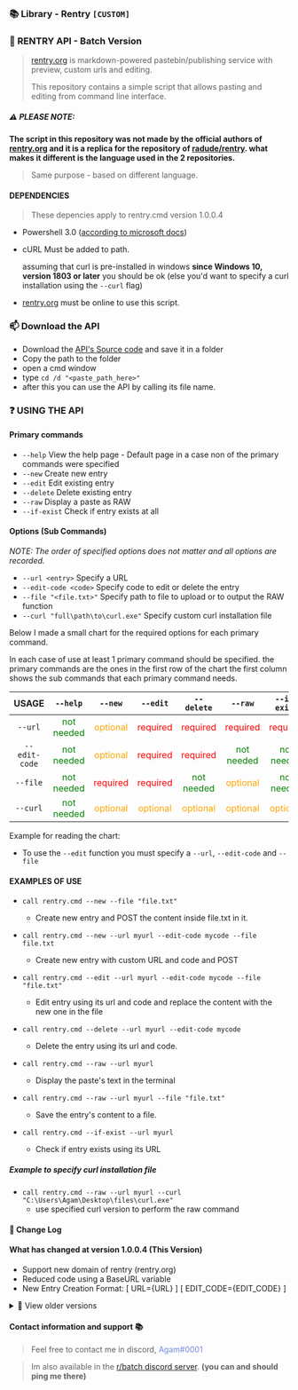 ### 📚 Library - Rentry `[CUSTOM]`

### 🧾 RENTRY API - Batch Version
> [rentry.org](https://rentry.org/) is markdown-powered pastebin/publishing service with preview, custom urls and editing.
>
> This repository contains a simple script that allows pasting and editing from command line interface.

##### ⚠️ PLEASE NOTE:
**The script in this repository was not made by the official authors of [rentry.org](https://rentry.org/) and it is a replica for the repository of [radude/rentry](https://github.com/radude/rentry). what makes it different is the language used in the 2 repositories.**
> Same purpose - based on different language.

#### DEPENDENCIES
> These depencies apply to rentry.cmd version 1.0.0.4
- Powershell 3.0 ([according to microsoft docs](https://docs.microsoft.com/en-us/powershell/module/microsoft.powershell.utility/convertfrom-json?view=powershell-7.2#:~:text=See%20other%20examples%20below.,cmdlet%20supports%20JSON%20with%20comments.))
- cURL Must be added to path.

    assuming that curl is pre-installed in windows **since Windows 10, version 1803 or later** you should be ok (else you'd want to specify a curl installation using the `--curl` flag)
- [rentry.org](https://rentry.org/) must be online to use this script.

### 📫 Download the API
- Download the [API's Source code](https://github.com/agamsol/rentry/blob/main/rentry.cmd) and save it in a folder
- Copy the path to the folder
- open a cmd window
- type `cd /d "<paste_path_here>"`
- after this you can use the API by calling its file name.

### ❓ USING THE API
#### Primary commands
- `--help`     View the help page - Default page in a case non of the primary commands were specified
- `--new`      Create new entry
- `--edit`     Edit existing entry
- `--delete`   Delete existing entry
- `--raw`      Display a paste as RAW
- `--if-exist` Check if entry exists at all

#### Options (Sub Commands)
_NOTE: The order of specified options does not matter and all options are recorded._
-  `--url <entry>`                    Specify a URL
-  `--edit-code <code>`               Specify code to edit or delete the entry
-  `--file "<file.txt>"`              Specify path to file to upload or to output the RAW function
-  `--curl "full\path\to\curl.exe"`   Specify custom curl installation file

Below I made a small chart for the required options for each primary command.

In each case of use at least 1 primary command should be specified.
the primary commands are the ones in the first row of the chart
the first column shows the sub commands that each primary command needs.

USAGE | `--help` | `--new` | `--edit` | `--delete` | ``--raw`` | `--if-exist` |
:----: | :------: | :---: |:----: | :------: | :---: | :--: |
`--url`   | <span style="color:green">not needed</span> | <span style="color:orange">optional</span> | <span style="color:red">required</span> | <span style="color:red">required</span> | <span style="color:red">required</span> | <span style="color:red">required</span> |
`--edit-code` | <span style="color:green">not needed</span>  | <span style="color:orange">optional</span> | <span style="color:red">required</span> | <span style="color:red">required</span> | <span style="color:green">not needed</span> | <span style="color:green">not needed</span> |
`--file`   | <span style="color:green">not needed</span>  | <span style="color:red">required</span> | <span style="color:red">required</span> | <span style="color:green">not needed</span> | <span style="color:orange">optional</span> | <span style="color:green">not needed</span> |
`--curl`   | <span style="color:green">not needed</span>  | <span style="color:orange">optional</span> | <span style="color:orange">optional</span> | <span style="color:orange">optional</span> | <span style="color:orange">optional</span> | <span style="color:orange">optional</span> |

Example for reading the chart:
- To use the `--edit` function you must specify a `--url`, `--edit-code` and `--file`

#### EXAMPLES OF USE
- `call rentry.cmd --new --file "file.txt"`
    - Create new entry and POST the content inside file.txt in it.

- `call rentry.cmd --new --url myurl --edit-code mycode --file file.txt`
    - Create new entry with custom URL and code and POST

- `call rentry.cmd --edit --url myurl --edit-code mycode --file "file.txt"`
    - Edit entry using its url and code and replace the content with the new one in the file

- `call rentry.cmd --delete --url myurl --edit-code mycode`
    - Delete the entry using its url and code.

- `call rentry.cmd --raw --url myurl`
    - Display the paste's text in the terminal

- `call rentry.cmd --raw --url myurl --file "file.txt"`
    - Save the entry's content to a file.

- `call rentry.cmd --if-exist --url myurl`
    - Check if entry exists using its URL

##### Example to specify curl installation file
- `call rentry.cmd --raw --url myurl --curl "C:\Users\Agam\Desktop\files\curl.exe"`
    - use specified curl version to perform the raw command

#### 📝 Change Log

#### What has changed at version 1.0.0.4 (This Version)
- Support new domain of rentry (rentry.org)
- Reduced code using a BaseURL variable
- New Entry Creation Format: [ URL={URL} ] [ EDIT_CODE={EDIT_CODE} ]

<details>
    <summary>🔎 View older versions</summary>

#### What has changed at version 1.0.0.3
- Removed part of label in line which could cause problems in some cases

#### What has changed at version 1.0.0.2
- Added errorlevels for all exit cases (0 = success | 1 = error)

#### What has changed at version 1.0.0.1
- Added new flag `--if-exist` - this helps to check if entry exists at all by returning an `Ok`
- Fixed forgotten line where printed debugging issues
- Fixed Code-Page issues
- Fixed custom cURL spaces path

</details>

#### Contact information and support 📚
> Feel free to contact me in discord, <span style="color:#7289DA">Agam#0001</span>

> Im also available in the [r/batch discord server](https://discord.gg/gPMcxXZjkb). **(you can and should ping me there)**